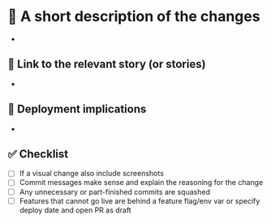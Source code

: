 # 📝 A short description of the changes

* 

## 🔗 Link to the relevant story (or stories)

* 

## 🚀 Deployment implications

* 

## ✅ Checklist

- [ ] If a visual change also include screenshots
- [ ] Commit messages make sense and explain the reasoning for the change
- [ ] Any unnecessary or part-finished commits are squashed
- [ ] Features that cannot go live are behind a feature flag/env var or specify deploy date and open PR as draft 
